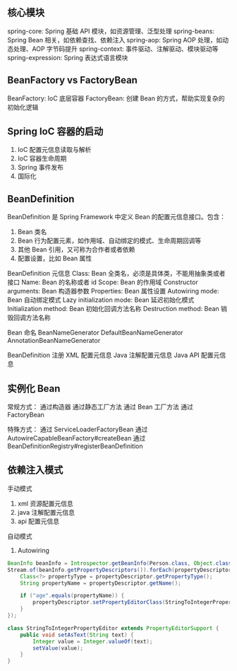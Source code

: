 ## 核心模块
spring-core: Spring 基础 API 模块，如资源管理、泛型处理
spring-beans: Spring Bean 相关，如依赖查找、依赖注入
spring-aop: Spring AOP 处理，如动态处理、AOP 字节码提升
spring-context: 事件驱动、注解驱动、模块驱动等
spring-expression: Spring 表达式语言模块


## BeanFactory vs FactoryBean
BeanFactory: IoC 底层容器
FactoryBean: 创建 Bean 的方式，帮助实现复杂的初始化逻辑


## Spring IoC 容器的启动
1. IoC 配置元信息读取与解析
2. IoC 容器生命周期
3. Spring 事件发布
4. 国际化


## BeanDefinition
BeanDefinition 是 Spring Framework 中定义 Bean 的配置元信息接口。包含：
1. Bean 类名
2. Bean 行为配置元素，如作用域、自动绑定的模式、生命周期回调等
3. 其他 Bean 引用，又可称为合作者或者依赖
4. 配置设置，比如 Bean 属性


BeanDefinition 元信息
Class: Bean 全类名，必须是具体类，不能用抽象类或者接口
Name: Bean 的名称或者 id
Scope: Bean 的作用域
Constructor arguments: Bean 构造器参数
Properties: Bean 属性设置
Autowiring mode: Bean 自动绑定模式
Lazy initialization mode: Bean 延迟初始化模式
Initialization method: Bean 初始化回调方法名称
Destruction method: Bean 销毁回调方法名称


Bean 命名
BeanNameGenerator
DefaultBeanNameGenerator
AnnotationBeanNameGenerator


BeanDefinition 注册
XML 配置元信息
Java 注解配置元信息
Java API 配置元信息


## 实例化 Bean
常规方式：
通过构造器
通过静态工厂方法
通过 Bean 工厂方法
通过 FactoryBean

特殊方式：
通过 ServiceLoaderFactoryBean
通过 AutowireCapableBeanFactory#createBean
通过 BeanDefinitionRegistry#registerBeanDefinition


## 依赖注入模式
手动模式
1. xml 资源配置元信息
2. java 注解配置元信息
3. api 配置元信息

自动模式
1. Autowiring



```java
BeanInfo beanInfo = Introspector.getBeanInfo(Person.class, Object.class);
Stream.of(beanInfo.getPropertyDescriptors()).forEach(propertyDescriptor -> {
    Class<?> propertyType = propertyDescriptor.getPropertyType();
    String propertyName = propertyDescriptor.getName();

    if ("age".equals(propertyName)) {
        propertyDescriptor.setPropertyEditorClass(StringToIntegerPropertyEditor.class);
    }
});

class StringToIntegerPropertyEditor extends PropertyEditorSupport {
    public void setAsText(String text) {
        Integer value = Integer.valueOf(text);
        setValue(value);
    }
}
```